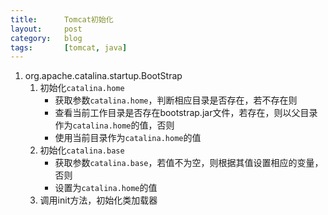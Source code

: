 ```yaml
---
title:      Tomcat初始化
layout:     post
category:   blog
tags:       [tomcat, java]
---
```


1. org.apache.catalina.startup.BootStrap
    1. 初始化`catalina.home` 
        * 获取参数`catalina.home`，判断相应目录是否存在，若不存在则
        * 查看当前工作目录是否存在bootstrap.jar文件，若存在，则以父目录作为`catalina.home`的值，否则
        * 使用当前目录作为`catalina.home`的值
    1. 初始化`catalina.base`
        * 获取参数`catalina.base`，若值不为空，则根据其值设置相应的变量，否则
        * 设置为`catalina.home`的值
    1. 调用init方法，初始化类加载器